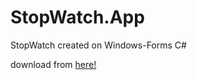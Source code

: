 # StopWatch.App
StopWatch created on Windows-Forms C#

download from [here!](https://github.com/elmurod5676/StopWatch.App/releases/tag/StopWatch)
